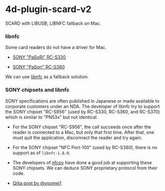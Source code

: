 # 4d-plugin-scard-v2
SCARD with LIBUSB, LIBNFC fallback on Mac.

### libnfc

Some card readers do not have a driver for Mac. 

* [SONY "PaSoRi" RC-S330](https://www.sony.jp/cat/products/RC-S330/)

* [SONY "PaSori" RC-S380](https://www.sony.co.jp/Products/felica/consumer/products/RC-S380.html)

We can use [libnfc](https://github.com/nfc-tools/libnfc) as a fallback solution.

### SONY chipsets and libnfc

SONY specifications are often published in Japanese or made available to corporate customers under an NDA. The developer of libnfc try to support the SONY chipset "RC-S956" (used by RC-S330, RC-S360, and RC-S370) which is similar to "PN53x" but not identical. 

* For the SONY chipset "RC-S956", the call succeeds once after the reader is connected to a Mac, but only that first time. After that, one must quit the application, disconnect the reader and try again. 

* For the SONY chipset "NFC Port-100" (used by RC-S380), there is no support as of ``libnfc-1.8.0``.

* The developers of [nfcpy](https://github.com/nfcpy/nfcpy) have done a good job at supporting these SONY chipsets. We can deduce SONY proprietary protocol from their code.

* [Qiita post by @ysomei1](https://qiita.com/ysomei/items/32f366b61a7b631c4750)


